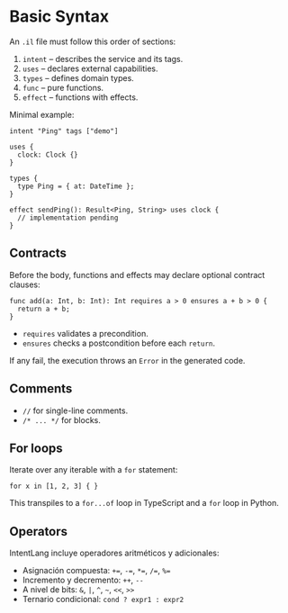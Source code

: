 # Basic Syntax

An `.il` file must follow this order of sections:

1. `intent` – describes the service and its tags.
2. `uses` – declares external capabilities.
3. `types` – defines domain types.
4. `func` – pure functions.
5. `effect` – functions with effects.

Minimal example:

```intentlang
intent "Ping" tags ["demo"]

uses {
  clock: Clock {}
}

types {
  type Ping = { at: DateTime };
}

effect sendPing(): Result<Ping, String> uses clock {
  // implementation pending
}
```

## Contracts

Before the body, functions and effects may declare optional contract clauses:

```intentlang
func add(a: Int, b: Int): Int requires a > 0 ensures a + b > 0 {
  return a + b;
}
```

- `requires` validates a precondition.
- `ensures` checks a postcondition before each `return`.

If any fail, the execution throws an `Error` in the generated code.

## Comments

- `//` for single-line comments.
- `/* ... */` for blocks.

## For loops

Iterate over any iterable with a `for` statement:

```intentlang
for x in [1, 2, 3] { }
```

This transpiles to a `for...of` loop in TypeScript and a `for` loop in Python.

## Operators

IntentLang incluye operadores aritméticos y adicionales:

- Asignación compuesta: `+=`, `-=`, `*=`, `/=`, `%=`
- Incremento y decremento: `++`, `--`
- A nivel de bits: `&`, `|`, `^`, `~`, `<<`, `>>`
- Ternario condicional: `cond ? expr1 : expr2`
